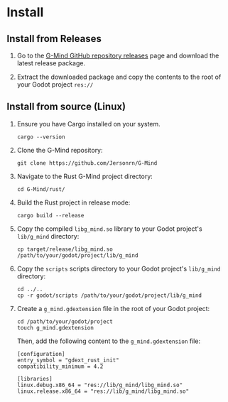 Install
=====

Install from Releases
--------------------

1. Go to the [G-Mind GitHub repository releases](https://github.com/Jersonrn/G-Mind/releases) page and download the latest release package.

2. Extract the downloaded package and copy the contents to the root of your Godot project `res://`


Install from source (Linux)
-------------------

1. Ensure you have Cargo installed on your system. 

    ```console
    cargo --version
    ```

2. Clone the G-Mind repository: 

    ```console
    git clone https://github.com/Jersonrn/G-Mind

    ```


3. Navigate to the Rust G-Mind project directory: 

    ```console
    cd G-Mind/rust/
    ```


4. Build the Rust project in release mode:

    ```console
    cargo build --release
    ```


5. Copy the compiled `libg_mind.so` library to your Godot project's `lib/g_mind` directory: 

    ```console
    cp target/release/libg_mind.so /path/to/your/godot/project/lib/g_mind
    ```

6. Copy the `scripts` scripts directory to your Godot project's `lib/g_mind` directory:

    ```console
    cd ../..
    cp -r godot/scripts /path/to/your/godot/project/lib/g_mind
    ```


7. Create a `g_mind.gdextension` file in the root of your Godot project:

    ```console
    cd /path/to/your/godot/project
    touch g_mind.gdextension
    ```
    Then, add the following content to the `g_mind.gdextension` file:
    ```console
    [configuration]
    entry_symbol = "gdext_rust_init"
    compatibility_minimum = 4.2

    [libraries]
    linux.debug.x86_64 = "res://lib/g_mind/libg_mind.so"
    linux.release.x86_64 = "res://lib/g_mind/libg_mind.so"
    ```


<!-- https://github.com/godot-rust/gdext/blob/master/examples/dodge-the-creeps/godot/rust.gdextension -->

